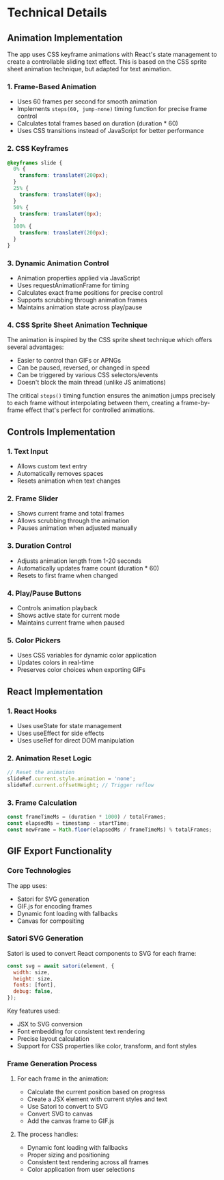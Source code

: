 # Technical Details

## Animation Implementation

The app uses CSS keyframe animations with React's state management to create a controllable sliding text effect. This is based on the CSS sprite sheet animation technique, but adapted for text animation.

### 1. Frame-Based Animation

- Uses 60 frames per second for smooth animation
- Implements `steps(60, jump-none)` timing function for precise frame control
- Calculates total frames based on duration (duration \* 60)
- Uses CSS transitions instead of JavaScript for better performance

### 2. CSS Keyframes

```css
@keyframes slide {
  0% {
    transform: translateY(200px);
  }
  25% {
    transform: translateY(0px);
  }
  50% {
    transform: translateY(0px);
  }
  100% {
    transform: translateY(200px);
  }
}
```

### 3. Dynamic Animation Control

- Animation properties applied via JavaScript
- Uses requestAnimationFrame for timing
- Calculates exact frame positions for precise control
- Supports scrubbing through animation frames
- Maintains animation state across play/pause

### 4. CSS Sprite Sheet Animation Technique

The animation is inspired by the CSS sprite sheet technique which offers several advantages:

- Easier to control than GIFs or APNGs
- Can be paused, reversed, or changed in speed
- Can be triggered by various CSS selectors/events
- Doesn't block the main thread (unlike JS animations)

The critical `steps()` timing function ensures the animation jumps precisely to each frame without interpolating between them, creating a frame-by-frame effect that's perfect for controlled animations.

## Controls Implementation

### 1. Text Input

- Allows custom text entry
- Automatically removes spaces
- Resets animation when text changes

### 2. Frame Slider

- Shows current frame and total frames
- Allows scrubbing through the animation
- Pauses animation when adjusted manually

### 3. Duration Control

- Adjusts animation length from 1-20 seconds
- Automatically updates frame count (duration \* 60)
- Resets to first frame when changed

### 4. Play/Pause Buttons

- Controls animation playback
- Shows active state for current mode
- Maintains current frame when paused

### 5. Color Pickers

- Uses CSS variables for dynamic color application
- Updates colors in real-time
- Preserves color choices when exporting GIFs

## React Implementation

### 1. React Hooks

- Uses useState for state management
- Uses useEffect for side effects
- Uses useRef for direct DOM manipulation

### 2. Animation Reset Logic

```javascript
// Reset the animation
slideRef.current.style.animation = 'none';
slideRef.current.offsetHeight; // Trigger reflow
```

### 3. Frame Calculation

```javascript
const frameTimeMs = (duration * 1000) / totalFrames;
const elapsedMs = timestamp - startTime;
const newFrame = Math.floor(elapsedMs / frameTimeMs) % totalFrames;
```

## GIF Export Functionality

### Core Technologies

The app uses:

- Satori for SVG generation
- GIF.js for encoding frames
- Dynamic font loading with fallbacks
- Canvas for compositing

### Satori SVG Generation

Satori is used to convert React components to SVG for each frame:

```javascript
const svg = await satori(element, {
  width: size,
  height: size,
  fonts: [font],
  debug: false,
});
```

Key features used:

- JSX to SVG conversion
- Font embedding for consistent text rendering
- Precise layout calculation
- Support for CSS properties like color, transform, and font styles

### Frame Generation Process

1. For each frame in the animation:

   - Calculate the current position based on progress
   - Create a JSX element with current styles and text
   - Use Satori to convert to SVG
   - Convert SVG to canvas
   - Add the canvas frame to GIF.js

2. The process handles:
   - Dynamic font loading with fallbacks
   - Proper sizing and positioning
   - Consistent text rendering across all frames
   - Color application from user selections
